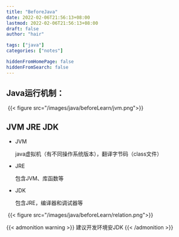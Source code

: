 ```yaml
---
title: "BeforeJava"
date: 2022-02-06T21:56:13+08:00
lastmod: 2022-02-06T21:56:13+08:00
draft: false
author: "hair"

tags: ["java"]
categories: ["notes"]

hiddenFromHomePage: false
hiddenFromSearch: false
---
```


## Java运行机制：

​	{{< figure src="/images/java/beforeLearn/jvm.png">}}

## JVM  JRE  JDK

- JVM

  java虚拟机（有不同操作系统版本），翻译字节码（class文件）

- JRE

  包含JVM、库函数等

- JDK

  包含JRE，编译器和调试器等

​	{{< figure src="/images/java/beforeLearn/relation.png">}}

{{< admonition warning >}}
建议开发环境安JDK
{{< /admonition >}}